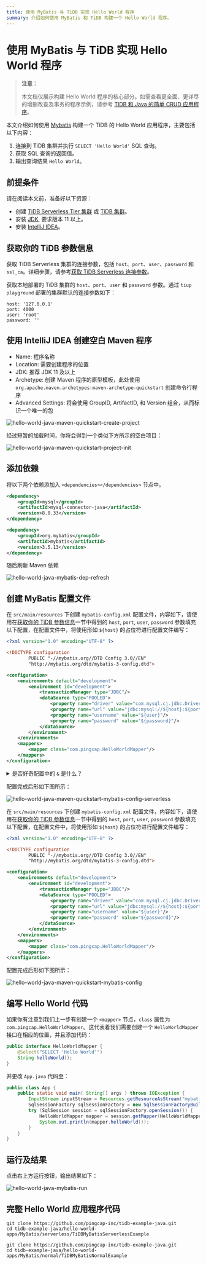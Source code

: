 ```yaml
---
title: 使用 MyBatis 与 TiDB 实现 Hello World 程序
summary: 介绍如何使用 MyBatis 和 TiDB 构建一个 Hello World 程序。
---
```


<!-- markdownlint-disable MD029 -->

# 使用 MyBatis 与 TiDB 实现 Hello World 程序

> **注意：**
>
> 本文档仅展示构建 Hello World 程序的核心部分。如需查看更全面、更详尽的增删改查及事务的程序示例，请参考 [TiDB 和 Java 的简单 CRUD 应用程序](/develop/dev-guide-sample-application-java.md)。

本文介绍如何使用 [Mybatis](https://mybatis.org/mybatis-3/index.html) 构建一个 TiDB 的 Hello World 应用程序，主要包括以下内容：

1. 连接到 TiDB 集群并执行 `SELECT 'Hello World'` SQL 查询。
2. 获取 SQL 查询的返回值。
3. 输出查询结果 `Hello World`。

## 前提条件

请在阅读本文前，准备好以下资源：

- 创建 [TiDB Serverless Tier 集群](/develop/dev-guide-build-cluster-in-cloud.md) 或 [TiDB 集群](/quick-start-with-tidb.md)。
- 安装 [JDK](https://openjdk.org/projects/jdk/17/), 要求版本 11 以上。
- 安装 [IntelliJ IDEA](https://www.jetbrains.com/idea/)。

## 获取你的 TiDB 参数信息

<SimpleTab groupId="deploy-platform">
<div label="TiDB Serverless 集群" value="serverless">

获取 TiDB Serverless 集群的连接参数，包括 `host`、`port`、`user`、`password` 和 `ssl_ca`。详细步骤，请参考[获取 TiDB Serverless 连接参数](https://docs.pingcap.com/tidbcloud/connect-via-standard-connection-serverless#obtain-tidb-serverless-connection-parameter)。

</div>

<div label="本地集群" value="self-hosted">

获取本地部署的 TiDB 集群的 `host`、`port`、`user` 和 `password` 参数。通过 `tiup playground` 部署的集群默认的连接参数如下：

```properties
host: '127.0.0.1'
port: 4000
user: 'root'
password: ''
```

</div>
</SimpleTab>

## 使用 IntelliJ IDEA 创建空白 Maven 程序

- Name: 程序名称
- Location: 需要创建程序的位置
- JDK: 推荐 JDK 11 及以上
- Archetype: 创建 Maven 程序的原型模板，此处使用 `org.apache.maven.archetypes:maven-archetype-quickstart` 创建命令行程序
- Advanced Settings: 将会使用 GroupID, ArtifactID, 和 Version 组合，从而标识一个唯一的包

![hello-world-java-maven-quickstart-create-project](/media/develop/hello-world-java-maven-quickstart-create-project.jpg)

经过短暂的加载时间，你将会得到一个类似下方所示的空白项目：

![hello-world-java-maven-quickstart-project-init](/media/develop/hello-world-java-maven-quickstart-project-init.jpg)

## 添加依赖

将以下两个依赖添加入 `<dependencies></dependencies>` 节点中。

```xml
<dependency>
    <groupId>mysql</groupId>
    <artifactId>mysql-connector-java</artifactId>
    <version>8.0.33</version>
</dependency>

<dependency>
    <groupId>org.mybatis</groupId>
    <artifactId>mybatis</artifactId>
    <version>3.5.13</version>
</dependency>
```

随后刷新 Maven 依赖

![hello-world-java-mybatis-dep-refresh](/media/develop/hello-world-java-mybatis-dep-refresh.jpg)

## 创建 MyBatis 配置文件

<SimpleTab groupId="deploy-platform">
<div label="使用 TiDB Serverless 集群" value="serverless">

在 `src/main/resources` 下创建 `mybatis-config.xml` 配置文件，内容如下，请使用在[获取你的 TiDB 参数信息](#获取你的-tidb-参数信息)一节中得到的 `host`, `port`, `user`, `password` 参数填充以下配置，在配置文件中，将使用形如 `${host}` 的占位符进行配置文件编写：

```xml
<?xml version="1.0" encoding="UTF-8" ?>

<!DOCTYPE configuration
        PUBLIC "-//mybatis.org//DTD Config 3.0//EN"
        "http://mybatis.org/dtd/mybatis-3-config.dtd">

<configuration>
    <environments default="development">
        <environment id="development">
            <transactionManager type="JDBC"/>
            <dataSource type="POOLED">
                <property name="driver" value="com.mysql.cj.jdbc.Driver"/>
                <property name="url" value="jdbc:mysql://${host}:${port}/test?sslMode=VERIFY_IDENTITY&amp;enabledTLSProtocols=TLSv1.2,TLSv1.3"/>
                <property name="username" value="${user}"/>
                <property name="password" value="${password}"/>
            </dataSource>
        </environment>
    </environments>
    <mappers>
        <mapper class="com.pingcap.HelloWorldMapper"/>
    </mappers>
</configuration>

```

<details>

<summary>是否好奇配置中的 <code>&amp;</code> 是什么？</summary>

这其实是一个转译字符，在 XML 文件里，你不应直接使用 `&`，因为这是一个特殊字符。你需要使用 `&amp;` 来替换 `&` 字符，从而让 XML 解析器正常解析你的字符串。类似的常见替换有：
>
> - `&`: `&amp;`
> - `<`: `&lt;`
> - `>`: `&gt;`
> - `"`: `&quot;`
> - `'`: `&apos;`

</details>

配置完成后形如下图所示：

![hello-world-java-maven-quickstart-mybatis-config-serverless](/media/develop/hello-world-java-maven-quickstart-mybatis-config-serverless.jpeg)

</div>

<div label="使用本地测试集群" value="self-hosted">

在 `src/main/resources` 下创建 `mybatis-config.xml` 配置文件，内容如下，请使用在[获取你的 TiDB 参数信息](#获取你的-tidb-参数信息)一节中得到的 `host`, `port`, `user`, `password` 参数填充以下配置，在配置文件中，将使用形如 `${host}` 的占位符进行配置文件编写：

```xml
<?xml version="1.0" encoding="UTF-8" ?>

<!DOCTYPE configuration
        PUBLIC "-//mybatis.org//DTD Config 3.0//EN"
        "http://mybatis.org/dtd/mybatis-3-config.dtd">

<configuration>
    <environments default="development">
        <environment id="development">
            <transactionManager type="JDBC"/>
            <dataSource type="POOLED">
                <property name="driver" value="com.mysql.cj.jdbc.Driver"/>
                <property name="url" value="jdbc:mysql://${host}:${port}/test"/>
                <property name="username" value="${user}"/>
                <property name="password" value="${password}"/>
            </dataSource>
        </environment>
    </environments>
    <mappers>
        <mapper class="com.pingcap.HelloWorldMapper"/>
    </mappers>
</configuration>
```

配置完成后形如下图所示：

![hello-world-java-maven-quickstart-mybatis-config](/media/develop/hello-world-java-maven-quickstart-mybatis-config.jpg)

</div>
</SimpleTab>

## 编写 Hello World 代码

如果你有注意到我们上一步有创建一个 `<mapper>` 节点，`class` 属性为 `com.pingcap.HelloWorldMapper`。这代表着我们需要创建一个 `HelloWorldMapper` 接口在相应的位置，并且添加代码：

```java
public interface HelloWorldMapper {
    @Select("SELECT 'Hello World'")
    String helloWorld();
}
```

并更改 `App.java` 代码至：

```java
public class App {
    public static void main( String[] args ) throws IOException {
        InputStream inputStream = Resources.getResourceAsStream("mybatis-config.xml");
        SqlSessionFactory sqlSessionFactory = new SqlSessionFactoryBuilder().build(inputStream);
        try (SqlSession session = sqlSessionFactory.openSession()) {
            HelloWorldMapper mapper = session.getMapper(HelloWorldMapper.class);
            System.out.println(mapper.helloWorld());
        }
    }
}

```

## 运行及结果

点击右上方运行按钮，输出结果如下：

![hello-world-java-mybatis-run](/media/develop/hello-world-java-mybatis-run.jpg)

## 完整 Hello World 应用程序代码

<SimpleTab groupId="deploy-platform">
<div label="TiDB Serverless 集群示例" value="serverless">

```shell
git clone https://github.com/pingcap-inc/tidb-example-java.git
cd tidb-example-java/hello-world-apps/MyBatis/serverless/TiDBMyBatisServerlessExample
```

</div>

<div label="使用本地测试集群示例" value="self-hosted">

```shell
git clone https://github.com/pingcap-inc/tidb-example-java.git
cd tidb-example-java/hello-world-apps/MyBatis/normal/TiDBMyBatisNormalExample
```

</div>
</SimpleTab>

